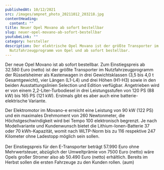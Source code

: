 ```yaml
---
publishedAt: 10/12/2021
src: /images/ampnet_photo_20211012_203218.jpg
contentHeading:
  content: ""
title: Neuer Opel Movano ab sofort bestellbar
slug: neuer-opel-movano-ab-sofort-bestellbar
youtubeLink: ""
category: hersteller
description: Der elektrische Opel Movano ist der größte Transporter im
  Nutzfahrzeugprogramm von Opel und ab sofort bestellbar.
---
```


Der neue Opel Movano ist ab sofort bestellbar. Zum Einstiegspreis ab 32.580 Euro (netto) ist der größte Transporter im Nutzfahrzeugprogramm der Rüsselsheimer als Kastenwagen in drei Gewichtsklassen (3,5 bis 4,0 t Gesamtgewicht), vier Längen (L1-L4) und drei Höhen (H1-H3) sowie in den beiden Ausstattungslinien Selection und Edition verfügbar. Angetrieben wird er von einem 2,2-Liter-Turbodiesel in drei Leistungsstufen von 120 PS (88 kW) bis 165 PS (121 kW). Erstmals gibt es aber auch eine batterie-elektrische Variante.

Der Elektromotor im Movano-e erreicht eine Leistung von 90 kW (122 PS) und ein maximales Drehmoment von 260 Newtonmeter, die Höchstgeschwindigkeit wird bei Tempo 100 elektronisch begrenzt. Je nach Modellvariante und Kundenwunsch bietet die Lithium-Ionen-Batterie 37 oder 70 kWh-Kapazität, womit nach WLTP-Norm bis zu 116 respektive 247 Kilometer ohne Ladestopp möglich sein sollen.\
\
Der Einstiegspreis für den E-Transporter beträgt 57.990 Euro ohne Mehrwertsteuer, abzüglich der Umweltprämie von 7500 Euro (netto) wäre Opels großer Stromer also ab 50.490 Euro (netto) erhältlich. Bereits im Herbst sollen die ersten Fahrzeuge zu den Kunden rollen. (aum)
